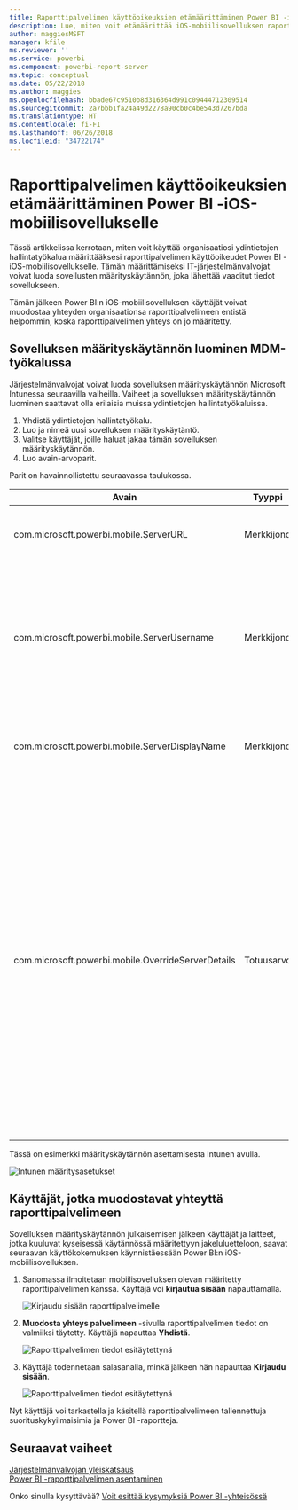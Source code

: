 ```yaml
---
title: Raporttipalvelimen käyttöoikeuksien etämäärittäminen Power BI -iOS-mobiilisovellukselle
description: Lue, miten voit etämäärittää iOS-mobiilisovelluksen raporttipalvelimelle.
author: maggiesMSFT
manager: kfile
ms.reviewer: ''
ms.service: powerbi
ms.component: powerbi-report-server
ms.topic: conceptual
ms.date: 05/22/2018
ms.author: maggies
ms.openlocfilehash: bbade67c9510b8d316364d991c09444712309514
ms.sourcegitcommit: 2a7bbb1fa24a49d2278a90cb0c4be543d7267bda
ms.translationtype: HT
ms.contentlocale: fi-FI
ms.lasthandoff: 06/26/2018
ms.locfileid: "34722174"
---
```

# <a name="configure-power-bi-ios-mobile-app-access-to-a-report-server-remotely"></a>Raporttipalvelimen käyttöoikeuksien etämäärittäminen Power BI -iOS-mobiilisovellukselle

Tässä artikkelissa kerrotaan, miten voit käyttää organisaatiosi ydintietojen hallintatyökalua määrittääksesi raporttipalvelimen käyttöoikeudet Power BI -iOS-mobiilisovellukselle. Tämän määrittämiseksi IT-järjestelmänvalvojat voivat luoda sovellusten määrityskäytännön, joka lähettää vaaditut tiedot sovellukseen. 

 Tämän jälkeen Power BI:n iOS-mobiilisovelluksen käyttäjät voivat muodostaa yhteyden organisaationsa raporttipalvelimeen entistä helpommin, koska raporttipalvelimen yhteys on jo määritetty. 


## <a name="create-the-app-configuration-policy-in-mdm-tool"></a>Sovelluksen määrityskäytännön luominen MDM-työkalussa 

Järjestelmänvalvojat voivat luoda sovelluksen määrityskäytännön Microsoft Intunessa seuraavilla vaiheilla. Vaiheet ja sovelluksen määrityskäytännön luominen saattavat olla erilaisia muissa ydintietojen hallintatyökaluissa. 

1. Yhdistä ydintietojen hallintatyökalu. 
2. Luo ja nimeä uusi sovelluksen määrityskäytäntö. 
3. Valitse käyttäjät, joille haluat jakaa tämän sovelluksen määrityskäytännön. 
4. Luo avain-arvoparit. 

Parit on havainnollistettu seuraavassa taulukossa.

|Avain  |Tyyppi  |Kuvaus  |
|---------|---------|---------|
| com.microsoft.powerbi.mobile.ServerURL | Merkkijono | Raporttipalvelimen URL-osoite </br> Tulee alkaa merkkijonolla http tai https |
| com.microsoft.powerbi.mobile.ServerUsername | Merkkijono | [valinnainen] </br> Käyttäjänimi, jota käytetään muodostettaessa yhteyttä palvelimeen. </br> Jos sellaista ei ole, sovellus pyytää käyttäjää antamaan käyttäjänimen yhteyden muodostamista varten.| 
| com.microsoft.powerbi.mobile.ServerDisplayName | Merkkijono | [valinnainen] </br> Oletusarvo on ”Raporttipalvelin” </br> Kutsumanimi, joka edustaa palvelinta sovelluksessa | 
| com.microsoft.powerbi.mobile.OverrideServerDetails | Totuusarvo | Oletusarvo on Tosi (True) </br> Jos arvo on ”Tosi”, tämä asetus ohittaa mobiililaitteella olevat raporttipalvelimen määritelmät (aiemmin määritetyt palvelimet poistetaan). </br> Ohituksen Tosi-arvo estää käyttäjää poistamista kyseistä määritystä. </br> Epätosi-arvo lisää lähetetyt arvot poistamatta olemassa olevia asetuksia. </br> Jos sama palvelimen URL-osoite on jo määritetty mobiilisovelluksessa, sovellus jättää sen määrityksen ennalleen eikä pyydä käyttäjän todentamista uudelleen kyseisen palvelimen tapauksessa. |

Tässä on esimerkki määrityskäytännön asettamisesta Intunen avulla.

![Intunen määritysasetukset](media/configure-powerbi-mobile-apps-remote/power-bi-ios-remote-configuration-settings.png)

## <a name="end-users-connecting-to-a-report-server"></a>Käyttäjät, jotka muodostavat yhteyttä raporttipalvelimeen

Sovelluksen määrityskäytännön julkaisemisen jälkeen käyttäjät ja laitteet, jotka kuuluvat kyseisessä käytännössä määritettyyn jakeluluetteloon, saavat seuraavan käyttökokemuksen käynnistäessään Power BI:n iOS-mobiilisovelluksen. 

1. Sanomassa ilmoitetaan mobiilisovelluksen olevan määritetty raporttipalvelimen kanssa. Käyttäjä voi **kirjautua sisään** napauttamalla.

    ![Kirjaudu sisään raporttipalvelimelle](media/configure-powerbi-mobile-apps-remote/power-bi-config-server-sign-in.png)

2.  **Muodosta yhteys palvelimeen** -sivulla raporttipalvelimen tiedot on valmiiksi täytetty. Käyttäjä napauttaa **Yhdistä**.

    ![Raporttipalvelimen tiedot esitäytettynä](media/configure-powerbi-mobile-apps-remote/power-bi-ios-remote-configure-connect-server.png)

3. Käyttäjä todennetaan salasanalla, minkä jälkeen hän napauttaa **Kirjaudu sisään**. 

    ![Raporttipalvelimen tiedot esitäytettynä](media/configure-powerbi-mobile-apps-remote/power-bi-config-server-address.png)

Nyt käyttäjä voi tarkastella ja käsitellä raporttipalvelimeen tallennettuja suorituskykyilmaisimia ja Power BI -raportteja.

## <a name="next-steps"></a>Seuraavat vaiheet
[Järjestelmänvalvojan yleiskatsaus](admin-handbook-overview.md)  
[Power BI -raporttipalvelimen asentaminen](install-report-server.md)  

Onko sinulla kysyttävää? [Voit esittää kysymyksiä Power BI -yhteisössä](https://community.powerbi.com/)


